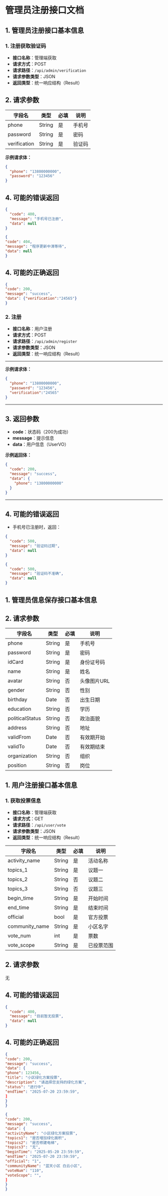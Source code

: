 # 管理员注册接口文档

## 1. 管理员注册接口基本信息

### 1. 注册获取验证码

- **接口名称**：管理端获取
- **请求方式**：POST
- **请求路径**：`/api/admin/verification`
- **请求参数类型**：JSON
- **返回类型**：统一响应结构（Result）

## 2. 请求参数

| 字段名           | 类型      | 必填 | 说明         |
|------------------|-----------|------|--------------|
| phone            | String    | 是   | 手机号       |
| password         | String    | 是   | 密码         |
| verification           | String    | 是   | 验证码   |


**示例请求体：**
```json
{
  "phone": "13800000000",
  "password": "123456"
}
```
## 4. 可能的错误返回
```json
{
  "code": 400,
  "message": "手机号已注册",
  "data": null
}
```

```json
{
"code": 404,
"message": "程序更新中清等待",
"data": null
}
```
## 4. 可能的正确返回
```json
{
"code": 200,
"message": "success",
"data": {"verification":"24565"}
}

```


### 2. 注册
- **接口名称**：用户注册
- **请求方式**：POST
- **请求路径**：`/api/admin/register`
- **请求参数类型**：JSON
- **返回类型**：统一响应结构（Result）

---



**示例请求体：**
```json
{
  "phone": "13800000000",
  "password": "123456",
  "verification":"24565"
}
```

---

## 3. 返回参数

- **code**：状态码（200为成功）
- **message**：提示信息
- **data**：用户信息（UserVO）

**示例返回体：**
```json
{
  "code": 200,
  "message": "success",
  "data": {
    "phone": "13800000000"
  }
}
```

---

## 4. 可能的错误返回

- 手机号已注册时，返回：
```json
{
  "code": 500,
  "message": "验证码过期",
  "data": null
}

```
```json
{
  "code": 500,
  "message": "验证码不准确",
  "data": null
}
```

## 1. 管理员信息保存接口基本信息

## 2. 请求参数

| 字段名           | 类型      | 必填 | 说明         |
|------------------|-----------|------|--------------|
| phone            | String    | 是   | 手机号       |
| password         | String    | 是   | 密码         |
| idCard           | String    | 是   | 身份证号码   |
| name             | String    | 是   | 姓名         |
| avatar           | String    | 否   | 头像图片URL  |
| gender           | String    | 否   | 性别         |
| birthday         | Date      | 否   | 出生日期     |
| education        | String    | 否   | 学历         |
| politicalStatus  | String    | 否   | 政治面貌     |
| address          | String    | 否   | 地址         |
| validFrom        | Date      | 否   | 有效期开始   |
| validTo          | Date      | 否   | 有效期结束   |
| organization     | String    | 否   | 组织         |
| position         | String    | 否   | 岗位         |




## 1. 用户注册接口基本信息

### 1. 获取投票信息

- **接口名称**：管理端获取
- **请求方式**：GET
- **请求路径**：`/api/user/vote `
- **请求参数类型**：JSON
- **返回类型**：统一响应结构（Result）


| 字段名           | 类型      | 必填 | 说明         |
|------------------|-----------|------|--------------|
| activity_name        | String    | 是   | 活动名称       |
| topics_1        | String    | 是   | 议题一         |
| topics_2          | String    | 否   | 议题二   |
| topics_3             | String    | 否   | 议题三         |
| begin_time          | String    | 是   | 开始时间  |
| end_time           | String    | 是   | 结束时间         |_
| official        | bool      | 是   | 官方投票    |
| community_name        | String    | 是   | 小区名字         |
| vote_num              | int       | 是    |   票数
| vote_scope          | String    | 是   | 已投票范围         |

## 2. 请求参数

无


## 4. 可能的错误返回
```json
{
  "code": 400,
  "message": "目前暂无投票",
  "data": null
}

```
## 4. 可能的正确返回
```json
{
"code": 200,
"message": "success",
"data": {
"phone": 123456,
"title": "小区绿化方案投票",
"description": "请选择您支持的绿化方案",
"status": "进行中",
"endTime": "2025-07-20 23:59:59",
]
}
}
```
```json
{
"code": 200,
"message": "success",
"data": {
"activityName": "小区绿化方案投票",
"topics1": "是否增加绿化面积",
"topics2": "是否修建电梯",
"topics3": "无",
"beginTime": "2025-05-20 23:59:59",
"endTime": "2025-07-20 23:59:59",
"official": "1",
"communityName": "蓝天小区 白云小区",
"voteNum": "110",
"voteScope": "",
]
}
}
```

```